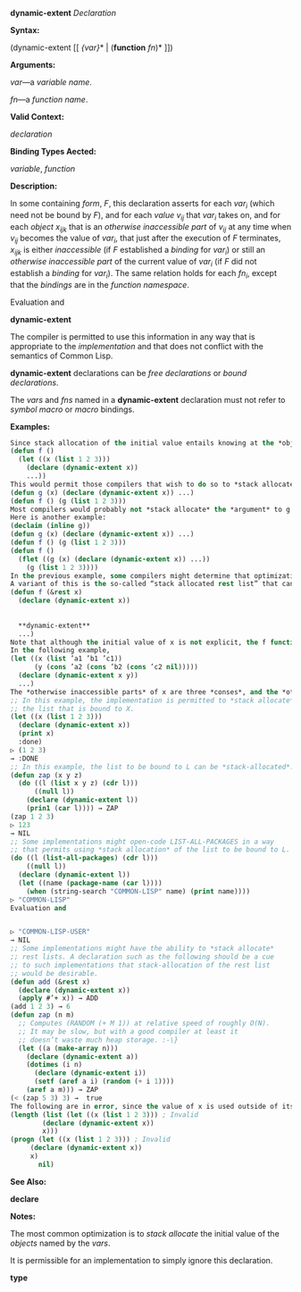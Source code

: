 **dynamic-extent** *Declaration* 



**Syntax:** 



(dynamic-extent [[ *\{var\}*\* | (**function** *fn*)\* ]]) 



**Arguments:** 



*var*—a *variable name*. 



*fn*—a *function name*. 



**Valid Context:** 



*declaration* 



**Binding Types Aected:** 



*variable*, *function* 



**Description:** 



In some containing <i>form</i>, <i>F</i>, this declaration asserts for each <i>var<sub>i</sub></i> (which need not be bound by <i>F</i>), and for each <i>value v<sub>ij</sub></i> that <i>var<sub>i</sub></i> takes on, and for each <i>object x<sub>ijk</sub></i> that is an <i>otherwise inaccessible part</i> of <i>v<sub>ij</sub></i> at any time when <i>v<sub>ij</sub></i> becomes the value of <i>var<sub>i</sub></i>, that just after the execution of <i>F</i> terminates, <i>x<sub>ijk</sub></i> is either <i>inaccessible</i> (if <i>F</i> established a <i>binding</i> for <i>var<sub>i</sub></i>) or still an <i>otherwise inaccessible part</i> of the current value of <i>var<sub>i</sub></i> (if <i>F</i> did not establish a <i>binding</i> for <i>var<sub>i</sub></i>). The same relation holds for each <i>fn<sub>i</sub></i>, except that the <i>bindings</i> are in the <i>function namespace</i>. 



Evaluation and 



 



 



**dynamic-extent** 



The compiler is permitted to use this information in any way that is appropriate to the *implementation* and that does not conflict with the semantics of Common Lisp. 



**dynamic-extent** declarations can be *free declarations* or *bound declarations*. 



The *vars* and *fns* named in a **dynamic-extent** declaration must not refer to *symbol macro* or *macro* bindings. 



**Examples:**
```lisp
Since stack allocation of the initial value entails knowing at the *object*’s creation time that the *object* can be *stack-allocated*, it is not generally useful to make a **dynamic-extent** *declaration* for *variables* which have no lexically apparent initial value. For example, it is probably useful to write: 
(defun f () 
  (let ((x (list 1 2 3))) 
    (declare (dynamic-extent x)) 
    ...)) 
This would permit those compilers that wish to do so to *stack allocate* the list held by the local variable x. It is permissible, but in practice probably not as useful, to write: 
(defun g (x) (declare (dynamic-extent x)) ...) 
(defun f () (g (list 1 2 3))) 
Most compilers would probably not *stack allocate* the *argument* to g in f because it would be a modularity violation for the compiler to assume facts about g from within f. Only an implementation that was willing to be responsible for recompiling f if the definition of g changed incompatibly could legitimately *stack allocate* the *list* argument to g in f. 
Here is another example: 
(declaim (inline g)) 
(defun g (x) (declare (dynamic-extent x)) ...) 
(defun f () (g (list 1 2 3))) 
(defun f () 
  (flet ((g (x) (declare (dynamic-extent x)) ...)) 
    (g (list 1 2 3)))) 
In the previous example, some compilers might determine that optimization was possible and others might not. 
A variant of this is the so-called “stack allocated rest list” that can be achieved (in implementations supporting the optimization) by: 
(defun f (&rest x) 
  (declare (dynamic-extent x)) 
  
  
  **dynamic-extent** 
  ...) 
Note that although the initial value of x is not explicit, the f function is responsible for assembling the list x from the passed arguments, so the f function can be optimized by the compiler to construct a *stack-allocated* list instead of a heap-allocated list in implementations that support such. 
In the following example, 
(let ((x (list ’a1 ’b1 ’c1)) 
      (y (cons ’a2 (cons ’b2 (cons ’c2 nil))))) 
  (declare (dynamic-extent x y)) 
  ...) 
The *otherwise inaccessible parts* of x are three *conses*, and the *otherwise inaccessible parts* of y are three other *conses*. None of the symbols a1, b1, c1, a2, b2, c2, or **nil** is an *otherwise inaccessible part* of x or y because each is *interned* and hence *accessible* by the *package* (or *packages*) in which it is *interned*. However, if a freshly allocated *uninterned symbol* had been used, it would have been an *otherwise inaccessible part* of the *list* which contained it. 
;; In this example, the implementation is permitted to *stack allocate* 
;; the list that is bound to X. 
(let ((x (list 1 2 3))) 
  (declare (dynamic-extent x)) 
  (print x) 
  :done) 
▷ (1 2 3) 
→ :DONE 
;; In this example, the list to be bound to L can be *stack-allocated*. 
(defun zap (x y z) 
  (do ((l (list x y z) (cdr l))) 
      ((null l)) 
    (declare (dynamic-extent l)) 
    (prin1 (car l)))) → ZAP 
(zap 1 2 3) 
▷ 123 
→ NIL 
;; Some implementations might open-code LIST-ALL-PACKAGES in a way 
;; that permits using *stack allocation* of the list to be bound to L. 
(do ((l (list-all-packages) (cdr l))) 
    ((null l)) 
  (declare (dynamic-extent l)) 
  (let ((name (package-name (car l)))) 
    (when (string-search "COMMON-LISP" name) (print name)))) 
▷ "COMMON-LISP" 
Evaluation and 


▷ "COMMON-LISP-USER" 
→ NIL 
;; Some implementations might have the ability to *stack allocate* 
;; rest lists. A declaration such as the following should be a cue 
;; to such implementations that stack-allocation of the rest list 
;; would be desirable. 
(defun add (&rest x) 
  (declare (dynamic-extent x)) 
  (apply #’+ x)) → ADD 
(add 1 2 3) → 6 
(defun zap (n m) 
  ;; Computes (RANDOM (+ M 1)) at relative speed of roughly O(N). 
  ;; It may be slow, but with a good compiler at least it 
  ;; doesn’t waste much heap storage. :-\} 
  (let ((a (make-array n))) 
    (declare (dynamic-extent a)) 
    (dotimes (i n) 
      (declare (dynamic-extent i)) 
      (setf (aref a i) (random (+ i 1)))) 
    (aref a m))) → ZAP 
(< (zap 5 3) 3) →  true 
The following are in error, since the value of x is used outside of its *extent*: 
(length (list (let ((x (list 1 2 3))) ; Invalid 
		(declare (dynamic-extent x)) 
		x))) 
(progn (let ((x (list 1 2 3))) ; Invalid 
	 (declare (dynamic-extent x)) 
	 x) 
       nil) 
```
**See Also:** 



**declare** 



**Notes:** 



The most common optimization is to *stack allocate* the initial value of the *objects* named by the *vars*. 



It is permissible for an implementation to simply ignore this declaration. 







 



 



**type** 



